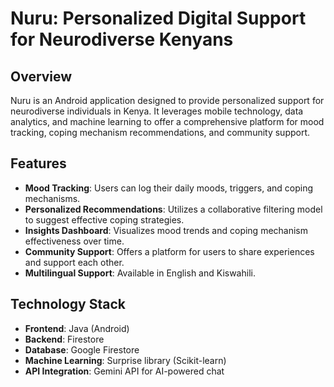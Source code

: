 # Nuru: Personalized Digital Support for Neurodiverse Kenyans

## Overview

Nuru is an Android application designed to provide personalized support for neurodiverse individuals in Kenya. It leverages mobile technology, data analytics, and machine learning to offer a comprehensive platform for mood tracking, coping mechanism recommendations, and community support.

## Features

- **Mood Tracking**: Users can log their daily moods, triggers, and coping mechanisms.
- **Personalized Recommendations**: Utilizes a collaborative filtering model to suggest effective coping strategies.
- **Insights Dashboard**: Visualizes mood trends and coping mechanism effectiveness over time.
- **Community Support**: Offers a platform for users to share experiences and support each other.
- **Multilingual Support**: Available in English and Kiswahili.

## Technology Stack

- **Frontend**: Java (Android)
- **Backend**: Firestore
- **Database**: Google Firestore
- **Machine Learning**: Surprise library (Scikit-learn)
- **API Integration**: Gemini API for AI-powered chat
